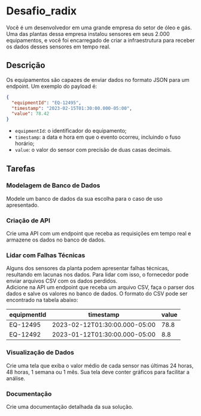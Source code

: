 # Desafio_radix

Você é um desenvolvedor em uma grande empresa do setor de óleo e gás. Uma das plantas dessa empresa instalou sensores em seus 2.000 equipamentos, e você foi encarregado de criar a infraestrutura para receber os dados desses sensores em tempo real.

## Descrição

Os equipamentos são capazes de enviar dados no formato JSON para um endpoint. Um exemplo do payload é:

```json
{
  "equipmentId": "EQ-12495",
  "timestamp": "2023-02-15T01:30:00.000-05:00",
  "value": 78.42
}
```

- `equipmentId`: o identificador do equipamento;
- `timestamp`: a data e hora em que o evento ocorreu, incluindo o fuso horário;
- `value`: o valor do sensor com precisão de duas casas decimais.

## Tarefas

### Modelagem de Banco de Dados
Modele um banco de dados da sua escolha para o caso de uso apresentado.

### Criação de API
Crie uma API com um endpoint que receba as requisições em tempo real e armazene os dados no banco de dados.

### Lidar com Falhas Técnicas
Alguns dos sensores da planta podem apresentar falhas técnicas, resultando em lacunas nos dados. Para lidar com isso, o fornecedor pode enviar arquivos CSV com os dados perdidos.  
Adicione na API um endpoint que receba um arquivo CSV, faça o parser dos dados e salve os valores no banco de dados. O formato do CSV pode ser encontrado na tabela abaixo:


| equipmentId | timestamp                      | value |
|-------------|---------------------------------|-------|
| EQ-12495    | 2023-02-12T01:30:00.000-05:00   | 78.8  |
| EQ-12492    | 2023-01-12T01:30:00.000-05:00   | 8.8   |


### Visualização de Dados
Crie uma tela que exiba o valor médio de cada sensor nas últimas 24 horas, 48 horas, 1 semana ou 1 mês.
Sua tela deve conter gráficos para facilitar a análise.

### Documentação
Crie uma documentação detalhada da sua solução.
